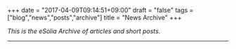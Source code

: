 +++
date = "2017-04-09T09:14:51+09:00"
draft = "false"
tags = ["blog","news","posts","archive"]
title = "News Archive"
+++

_This is the eSolia Archive of articles and short posts._

* * * 
